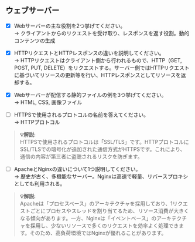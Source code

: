 ## ウェブサーバー
- [x] Webサーバーの主な役割を2つ挙げてください。  
→ クライアントからのリクエストを受け取り、レスポンスを返す役割。動的コンテンツの生成  

- [x] HTTPリクエストとHTTPレスポンスの違いを説明してください。  
→ HTTPリクエストはクライアント側から行われるもので、HTTP（GET, POST, PUT, DELETE）をリクエストする。サーバー側ではHTTPリクエストに基づいてリソースの更新等を行い、HTTPレスポンスとしてリソースを返却する。  

- [x] Webサーバーが配信する静的ファイルの例を3つ挙げてください。  
→ HTML, CSS, 画像ファイル  

- [ ] HTTPSで使用されるプロトコルの名前を答えてください。  
→ HTTPプロトコル  
> **💡解説:**  
> HTTPSで使用されるプロトコルは「SSL/TLS」です。HTTPプロトコルにSSL/TLSでの暗号化が追加された通信方式がHTTPSです。これにより、通信の内容が第三者に盗聴されるリスクを防ぎます。  

- [ ] ApacheとNginxの違いについて1つ説明してください。  
→ 歴史が古く、多機能なサーバー。Nginxは高速で軽量、リバースプロキシとしても利用される。  
> **💡解説:**  
> Apacheは「プロセスベース」のアーキテクチャを採用しており、1リクエストごとにプロセスやスレッドを割り当てるため、リソース消費が大きくなる傾向があります。一方、Nginxは「イベントベース」のアーキテクチャを採用し、少ないリソースで多くのリクエストを効率よく処理できます。そのため、高負荷環境ではNginxが優れることがあります。  
